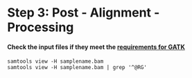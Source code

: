 # Step 3: Post - Alignment - Processing
#### Check the input files if they meet the [requirements for GATK](https://gatk.broadinstitute.org/hc/en-us/articles/360035890791-SAM-or-BAM-or-CRAM-Mapped-sequence-data-formats)
`samtools view -H samplename.bam` </br>
`samtools view -H samplename.bam | grep '^@RG'`
